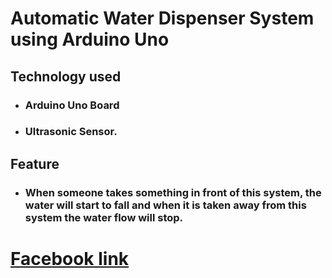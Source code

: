 # Automatic Water Dispenser System using Arduino Uno
## Technology used
- ### Arduino Uno Board
- ### Ultrasonic Sensor.
## Feature
- ### When someone takes something in front of this system, the water will start to fall and when it is taken away from this system the water flow will stop.

# [Facebook link](https://www.facebook.com/photo.php?fbid=2124816781118915&set=pb.100007718405610.-2207520000..&type=3&theater)
